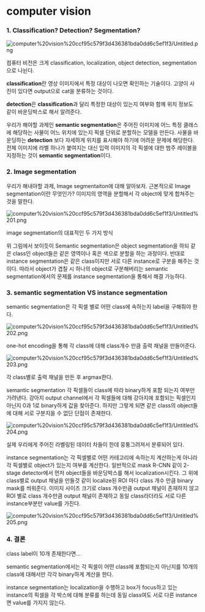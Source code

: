 # computer vision

### 1. Classification? Detection? Segmentation?

![computer%20vision%20ccf95c579f3d436381bda0dd6c5ef1f3/Untitled.png](computer%20vision%20ccf95c579f3d436381bda0dd6c5ef1f3/Untitled.png)

컴퓨터 비전은 크게 classification, localization, object detection, segmentation으로 나뉜다.

**classification**란 영상 이미지에서 특정 대상이 나오면 확인하는 기술이다. 고양이 사진이 있다면 output으로 cat을 분류하는 것이다. 

**detection**은 **classification**과 달리 특정한 대상이 있는지 여부와 함께 위치 정보도 같이 바운딩박스로 해서 알려준다. 

우리가 해야할 과제인 **semantic segmentation**은 주어진 이미지에 어느 특정 클래스에 해당하는 사물이 어느 위치에 있는지 픽셀 단위로 분할하는 모델을 만든다. 사물을 바운딩하는 **detection** 보다 자세하게 위치를 표시해야 하기에 어려운 문제에 해당한다. 전체 이미지에 라벨 하나가 붙여지는 대신 입력 이미지의 각 픽셀에 대한 범주 레이블을 지정하는 것이  **semantic segmentation**이다. 

### 2. Image segmentation

우리가 해내야할 과제, Image segmentaiton에 대해 알아보자. 근본적으로 Image segmentation이란 무엇인가? 이미지의 영역을 분할해서 각 object에 맞게 합쳐주는 것을 말한다. 

![computer%20vision%20ccf95c579f3d436381bda0dd6c5ef1f3/Untitled%201.png](computer%20vision%20ccf95c579f3d436381bda0dd6c5ef1f3/Untitled%201.png)

image segmentation의 대표적인 두 가지 방식

위 그림에서 보이듯이 Semantic segmentation은 object segmentation을 하되 같은 class인 object들은 같은 영역이나 혹은 색으로 분할을 하는 과정이다. 반대로 instance segmentation은 같은 class이지만 서로 다른 instance로 구분을 해주는 것이다. 따라서 object가 겹칠 시 하나의 object로 구분해버리는 semantic segmentation에서의 문제를 instance segmentation을 통해서 해결 가능하다.

### 3.  semantic segmentation VS instance segmentation

semantic segmentation은 각 픽셀 별로 어떤 class에 속하는지 label을 구해줘야 한다.

![computer%20vision%20ccf95c579f3d436381bda0dd6c5ef1f3/Untitled%202.png](computer%20vision%20ccf95c579f3d436381bda0dd6c5ef1f3/Untitled%202.png)

one-hot encoding을 통해 각 class에 대해 class개수 만큼 출력 채널을 만들어준다.

![computer%20vision%20ccf95c579f3d436381bda0dd6c5ef1f3/Untitled%203.png](computer%20vision%20ccf95c579f3d436381bda0dd6c5ef1f3/Untitled%203.png)

각 class별로 출력 채널을 만든 후 argmax한다.

semantic segmentation 각 픽셀들이 class에 따라 binary하게 포함 되는지 여부만 가려낸다. 강아지 output channel에서 각 픽셀들에 대해 강아지에 포함되는 픽셀인지 아닌지 0과 1로 binary하게 값을 찾아준다. 하지만 그렇게 되면 같은 class의 object들에 대해 서로 구분지을 수 없단 단점이 존재한다.

![computer%20vision%20ccf95c579f3d436381bda0dd6c5ef1f3/Untitled%204.png](computer%20vision%20ccf95c579f3d436381bda0dd6c5ef1f3/Untitled%204.png)

실제 우리에게 주어진 라벨링된 데이터 차들이 한데 뭉퉁그려져서 분류되어 있다.

instance segmentation는 각 픽셀별로 어떤 카테고리에 속하는지 계산하는게 아니라 각 픽셀별로 object가 있는지 여부를 계산한다. 일반적으로 mask R-CNN 같이 2-stage detector에서 먼저 object들을 바운딩박스를 해서 localization시킨다. 그 위에 class별로 output 채널을 만들것 같이 localize된 ROI 마다 class 개수 만큼 binary mask를 씌워준다. 이미지 사이즈 크기로 class 개수만큼 output 채널이 존재하지 않고 ROI 별로 class 개수만큼 output 채널이 존재하고 동일 class라더라도 서로 다른 instance부분만 value를 가진다.

![computer%20vision%20ccf95c579f3d436381bda0dd6c5ef1f3/Untitled%205.png](computer%20vision%20ccf95c579f3d436381bda0dd6c5ef1f3/Untitled%205.png)

### 4. 결론

class label이 10개 존재한다면...

 semantic segmentation에서는 각 픽셀이 어떤 class에 포함되는지 아닌지를 10개의 class에 대해서만 각각 binary하게 계산을 한다.

instance segmentation는 localization을 수행하고 box가 focus하고 있는 instance의 픽셀을 각 박스에 대해 분류를 하는데 동일 class여도 서로 다른 instance면 value를 가지지 않는다.